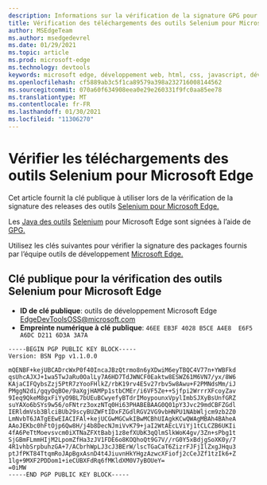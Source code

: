 ```yaml
---
description: Informations sur la vérification de la signature GPG pour les outils Selenium pour les version Microsoft Edge.
title: Vérification des téléchargements des outils Selenium pour Microsoft Edge
author: MSEdgeTeam
ms.author: msedgedevrel
ms.date: 01/29/2021
ms.topic: article
ms.prod: microsoft-edge
ms.technology: devtools
keywords: microsoft edge, développement web, html, css, javascript, développeur, webdriver, selenium, test, outils, automatisation, test
ms.openlocfilehash: cf5889ab3c5f1ca89579a398a232716008144562
ms.sourcegitcommit: 070a60f634908eea0e29e260331f9fc0aa85ee78
ms.translationtype: MT
ms.contentlocale: fr-FR
ms.lasthandoff: 01/30/2021
ms.locfileid: "11306270"
---
```

# Vérifier les téléchargements des outils Selenium pour Microsoft Edge  

Cet article fournit la clé publique à utiliser lors de la vérification de la signature des releases des outils [Selenium pour Microsoft Edge.][GithubMicrosoftEdgeSeleniumToolsReleases]  

Les [Java des outils][MavernSearchArtifactComMicrosoftEdgeMsedgeSeleniumToolsJava] [Selenium][GithubMicrosoftEdgeSeleniumToolsReleases] pour Microsoft Edge sont signées à l’aide de [GPG.][Gnupg]  

Utilisez les clés suivantes pour vérifier la signature des packages fournis par l’équipe outils de développement [Microsoft Edge.][TwitterEdgeDevTools]  

## Clé publique pour la vérification des outils Selenium pour Microsoft Edge  

*   **ID de clé publique**: outils de développement Microsoft Edge [EdgeDevToolsOSS@microsoft.com](mailto:edgedevtoolsoss@microsoft.com)  
*   **Empreinte numérique à clé publique**: `46EE EB3F 4028 B5CE A4E8  E6F5 A6DC D211 6D3A 3A7A`  

```output
-----BEGIN PGP PUBLIC KEY BLOCK-----
Version: BSN Pgp v1.1.0.0

mQENBF+kejUBCADrcWxP0f40IncaJBzQtrmo8n6yXDwiM6eyTBQC4V77n+YWBFkd
qsUhcAJXJ+1wa5TwJaRu0OalLy7A6HD7TdJWNCF0Eaktw8ESWZ61M6VN7/yx/8W6
KAjaCIFQybsZzj5PtR7zYooFHlkZ/rbK19rv4E5v27rbv5w8Awu+F2PMNdsMm/iJ
PMggN2di/gqyOqBOe/9aXgjHAMPp1stbCMEr/i6VF5Ze++Sjfpi2WrrrXFcoyZav
9Ieq9QkeM8gxFiYyO9BL7bUEuBCwyefyBTdrIMoypounxVpylImbSJXyBsUnfGRZ
suYAXo6bSYs9w56/oFNtrz3oxzNTq0Hi63PHABEBAAG0Q01pY3Jvc29mdCBFZGdl
IERldmVsb3BlciBUb29scyBUZWFtIDxFZGdlRGV2VG9vbHNPU1NAbWljcm9zb2Z0
LmNvbT6JATgEEwEIACIFAl+kejUCGwMGCwkIBwMCBhUIAgkKCwQWAgMBAh4BAheA
AAoJEKbc0hFtOjp6Qw8H/j4b8DecNJmiVvK79+jaI2WtAEcLViYj1tCLCZB6UKIi
4fA6PeTtMoevsvcm0iXTNaZFXtBabj1z8efXUbK3qQlmSlkWoK4gv/3Zn+sPbg1t
SjGBmFLmmHIjM2LpomZfHa3zJV1FDE6o8KOQhoQt9G7V//rG0Y5xBdjgSoXK0y/7
4R1vhbSrpbuhzGA+7/ACbrhWpLJ3cJ3BErW/lscTGaCaT6ZizrFJFjIlZxgJHqu3
ptJfPKT84TtqmRoJApBgxAsnD4t4JiuvnHkYHgzAzwcXFiofj2cCeJZf1tzIk6+Z
1lg+9MXF2PDDom1+ieCUBXFdRq6fMKldXM0V7yBOUeY=
=0iMW
-----END PGP PUBLIC KEY BLOCK-----
```  

<!-- links -->  

[GithubMicrosoftEdgeSeleniumToolsReleases]: https://github.com/microsoft/edge-selenium-tools/releases "microsoft/edge-selenium-tools | GitHub"  

[Gnupg]: https://gnupg.org "La protection de la confidentialité GNU | GnuPG"  

[MavernSearchArtifactComMicrosoftEdgeMsedgeSeleniumToolsJava]:https://search.maven.org/artifact/com.microsoft.edge/msedge-selenium-tools-java "com.microsoft.edge:msedge-selenium-tools-java | sonatype Maven Central Repository Search"  

[TwitterEdgeDevTools]: https://twitter.com/edgedevtools "Microsoft Edge DevTools | Twitter"  

